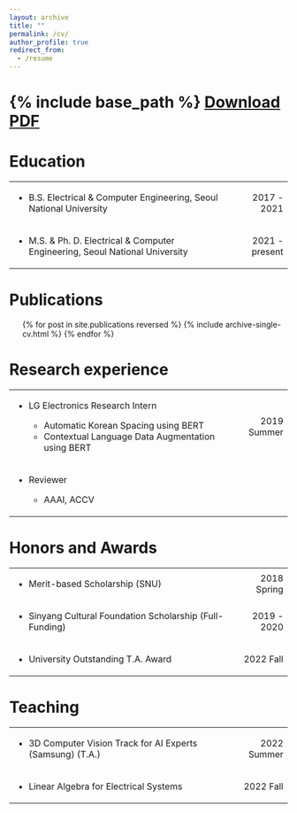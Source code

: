 ```yaml
---
layout: archive
title: ""
permalink: /cv/
author_profile: true
redirect_from:
  - /resume
---
```


{% include base_path %}
[Download PDF](https://drive.google.com/file/d/1cYrso-3yTI4zXRE-fMBS-h9wXz7oDSxL/view?usp=sharing)
======

Education
======
<table>
  <tr>
    <td align='left'> <ul><li>B.S. Electrical & Computer Engineering, Seoul National University</li></ul> </td>
    <td align='right'> 2017 - 2021 </td>
  </tr>
  <tr>
    <td align='left'> <ul><li>M.S. & Ph. D. Electrical & Computer Engineering, Seoul National University</li></ul> </td>
    <td align='right'> 2021 - present </td>
  </tr>
</table>

Publications
======
  <ul>{% for post in site.publications reversed %}
    {% include archive-single-cv.html %}
  {% endfor %}</ul>


Research experience
======
<table>
  <tr>
    <td align='left'><ul>
      <li> LG Electronics Research Intern</li>
      <ul>
        <li>Automatic Korean Spacing using BERT</li>
        <li>Contextual Language Data Augmentation using BERT</li>
      </ul>
    </ul></td>
    <td align='right'>2019 Summer</td>
  </tr>
  <tr>
    <td align='left'><ul>
      <li>Reviewer</li>
      <ul>
        <li>AAAI, ACCV</li>
      </ul>
    </ul></td>
    <td align='right'></td>
  </tr>
</table>

Honors and Awards
======
<table>
  <tr>
    <td align='left'> <ul><li>Merit-based Scholarship (SNU)</li></ul> </td>
    <td align='right'> 2018 Spring </td>
  </tr>
  <tr>
    <td align='left'> <ul><li>Sinyang Cultural Foundation Scholarship (Full-Funding)</li></ul> </td>
    <td align='right'> 2019 - 2020 </td>
  </tr>
  <tr>
    <td align='left'> <ul><li>University Outstanding T.A. Award</li></ul> </td>
    <td align='right'> 2022 Fall </td>
  </tr>
</table>

Teaching
======
<table>
  <tr>
    <td align='left'> <ul><li>3D Computer Vision Track for AI Experts (Samsung) (T.A.)</li></ul> </td>
    <td align='right'> 2022 Summer </td>
  </tr>
  <tr>
    <td align='left'> <ul><li>Linear Algebra for Electrical Systems</li></ul> </td>
    <td align='right'> 2022 Fall </td>
  </tr>
</table>